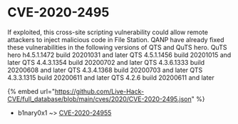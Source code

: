 # CVE-2020-2495

If exploited, this cross-site scripting vulnerability could allow remote attackers to inject malicious code in File Station. QANP have already fixed these vulnerabilities in the following versions of QTS and QuTS hero. QuTS hero h4.5.1.1472 build 20201031 and later QTS 4.5.1.1456 build 20201015 and later QTS 4.4.3.1354 build 20200702 and later QTS 4.3.6.1333 build 20200608 and later QTS 4.3.4.1368 build 20200703 and later QTS 4.3.3.1315 build 20200611 and later QTS 4.2.6 build 20200611 and later

{% embed url="https://github.com/Live-Hack-CVE/full_database/blob/main/cves/2020/CVE-2020-2495.json" %}


* b1nary0x1 ~> [CVE-2020-24955](https://zeste.alice-snow.ru/2020/database/cve-2020-2495/cve-2020-24955-b1nary0x1)